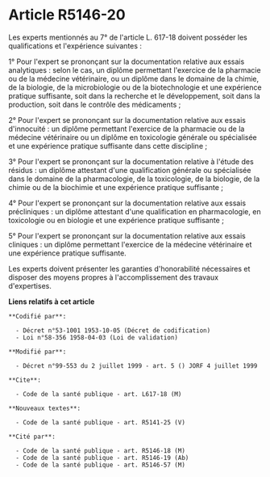 # Article R5146-20

Les experts mentionnés au 7° de l'article L. 617-18 doivent posséder les qualifications et l'expérience suivantes :

1° Pour l'expert se prononçant sur la documentation relative aux essais analytiques : selon le cas, un diplôme permettant
l'exercice de la pharmacie ou de la médecine vétérinaire, ou un diplôme dans le domaine de la chimie, de la biologie, de la
microbiologie ou de la biotechnologie et une expérience pratique suffisante, soit dans la recherche et le développement, soit
dans la production, soit dans le contrôle des médicaments ;

2° Pour l'expert se prononçant sur la documentation relative aux essais d'innocuité : un diplôme permettant l'exercice de la
pharmacie ou de la médecine vétérinaire ou un diplôme en toxicologie générale ou spécialisée et une expérience pratique
suffisante dans cette discipline ;

3° Pour l'expert se prononçant sur la documentation relative à l'étude des résidus : un diplôme attestant d'une qualification
générale ou spécialisée dans le domaine de la pharmacologie, de la toxicologie, de la biologie, de la chimie ou de la
biochimie et une expérience pratique suffisante ;

4° Pour l'expert se prononçant sur la documentation relative aux essais précliniques : un diplôme attestant d'une
qualification en pharmacologie, en toxicologie ou en biologie et une expérience pratique suffisante ;

5° Pour l'expert se prononçant sur la documentation relative aux essais cliniques : un diplôme permettant l'exercice de la
médecine vétérinaire et une expérience pratique suffisante.

Les experts doivent présenter les garanties d'honorabilité nécessaires et disposer des moyens propres à l'accomplissement des
travaux d'expertises.

**Liens relatifs à cet article**

	**Codifié par**:

	  - Décret n°53-1001 1953-10-05 (Décret de codification)
	  - Loi n°58-356 1958-04-03 (Loi de validation)

	**Modifié par**:

	  - Décret n°99-553 du 2 juillet 1999 - art. 5 () JORF 4 juillet 1999

	**Cite**:

	  - Code de la santé publique - art. L617-18 (M)

	**Nouveaux textes**:

	  - Code de la santé publique - art. R5141-25 (V)

	**Cité par**:

	  - Code de la santé publique - art. R5146-18 (M)
	  - Code de la santé publique - art. R5146-19 (Ab)
	  - Code de la santé publique - art. R5146-57 (M)
